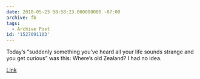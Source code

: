 ```yaml
---
date: 2018-05-23 08:58:23.000000000 -07:00
archive: fb
tags: 
  - Archive Post
id: '1527091103'
---
```


Today’s “suddenly something you’ve heard all your life sounds strange and you get curious” was this: Where’s old Zealand? I had no idea. 

[Link](https://en.m.wikipedia.org/wiki/Zeeland)
